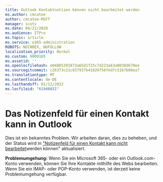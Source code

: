 ```yaml
---
title: Outlook Kontaktnotizen können nicht bearbeitet werden
ms.author: cmcatee
author: cmcatee-MSFT
manager: scotv
ms.date: 04/21/2020
ms.audience: ITPro
ms.topic: article
ms.service: o365-administration
ROBOTS: NOINDEX, NOFOLLOW
localization_priority: Normal
ms.custom: 9000185
ms.assetid: ''
ms.openlocfilehash: e04805391873a65d1f25c7d223a63a0038d678ee
ms.sourcegitcommit: c26373c21c837937b41026f56fedfc51b7b80ea7
ms.translationtype: MT
ms.contentlocale: de-DE
ms.lasthandoff: 01/12/2022
ms.locfileid: "61948031"
---
```

# <a name="cant-edit-the-notes-field-for-a-contact-in-outlook"></a>Das Notizenfeld für einen Kontakt kann in Outlook
Dies ist ein bekanntes Problem. Wir arbeiten daran, dies zu beheben, und der Status wird in ["Notizenfeld für einen Kontakt kann nicht bearbeitet](https://support.office.com/article/fb8394ce-04ce-48b5-bae4-be46f77f10fe)werden können" aktualisiert.

**Problemumgehung:** Wenn Sie ein Microsoft 365- oder ein Outlook.com-Konto verwenden, können Sie Ihre Kontakte mithilfe des Webs bearbeiten. Wenn Sie ein IMAP- oder POP-Konto verwenden, ist derzeit keine Problemumgehung verfügbar.